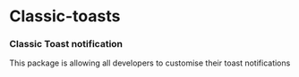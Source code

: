 # Classic-toasts

### Classic Toast notification
This package is allowing all developers to customise their toast notifications
